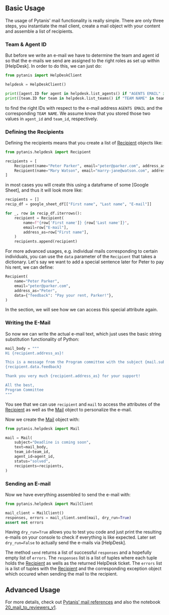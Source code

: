 ## Basic Usage

The usage of Pytanis' mail functionality is really simple. There are only three steps, you instantiate the mail client,
create a mail object with your content and assemble a list of recipients.

### Team & Agent ID

But before we write an e-mail we have to determine the team and agent id so that the e-mails we send are assigned to
the right roles as set up within [HelpDesk]. In order to do this, we can just do:

```python
from pytanis import HelpDeskClient

helpdesk = HelpDeskClient()

print([agent.ID for agent in helpdesk.list_agents() if "AGENTS EMAIL" in agent.email])
print([team.ID for team in helpdesk.list_teams() if "TEAM NAME" in team.name])
```
to find the right IDs with respect to the e-mail address `AGENTS EMAIL` and the corresponding `TEAM NAME`. We assume
know that you stored those two values in `agent_id` and `team_id`, respectively.

### Defining the Recipients

Defining the recipients means that you create a list of [Recipient] objects like:
```python
from pytanis.helpdesk import Recipient

recipients = [
    Recipient(name="Peter Parker", email="peter@parker.com", address_as="Peter"),
    Recipient(name="Mary Watson", email="marry-jane@watson.com", address_as="Mary"),
]
```
in most cases you will create this using a dataframe of some [Google Sheet], and thus it will look more like:
```python
recipients = []
recip_df = google_sheet_df[["First name", "Last name", "E-mail"]]

for _, row in recip_df.iterrows():
    recipient = Recipient(
        name=f"{row['First name']} {row['Last name']}",
        email=row["E-mail"],
        address_as=row["First name"],
    )
    recipients.append(recipient)
```

For more advanced usages, e.g. individual mails corresponding to certain individuals, you can use the `data` parameter of the
`Recipient` that takes a dictionary. Let's say we want to add a special sentence later for Peter to pay his rent, we can define:
```python
Recipient(
    name="Peter Parker",
    email="peter@parker.com",
    address_as="Peter",
    data={"feedback": "Pay your rent, Parker!"},
)
```
In the section, we will see how we can access this special attribute again.

### Writing the E-Mail

So now we can write the actual e-mail text, which just uses the basic string substitution functionality of Python:
```python
mail_body = """
Hi {recipient.address_as}!

This is a message from the Program committee with the subject {mail.subject} :-)
{recipient.data.feedback}

Thank you very much {recipient.address_as} for your support!

All the best,
Program Committee
"""
```
You see that we can use `recipient` and `mail` to access the attributes of the [Recipient] as well as the [Mail] object
to personalize the e-mail.

Now we create the [Mail] object with:
```python
from pytanis.helpdesk import Mail

mail = Mail(
    subject="Deadline is coming soon",
    text=mail_body,
    team_id=team_id,
    agent_id=agent_id,
    status="solved",
    recipients=recipients,
)
```

### Sending an E-mail

Now we have everything assembled to send the e-mail with:
```python
from pytanis.helpdesk import MailClient

mail_client = MailClient()
responses, errors = mail_client.send(mail, dry_run=True)
assert not errors
```
Having `dry_run=True` allows you to test you code and just print the resulting e-mails on your console to check if everything
is like expected. Later set `dry_run=False` to actually send the e-mails via [HelpDesk].

The method `send` returns a list of successful `responses` and a hopefully empty list of `errors`. The `responses` list
is a list of tuples where each tuple holds the [Recipient] as wells as the returned HelpDesk ticket. The `errors` list is
a list of tuples with the [Recipient] and the corresponding exception object which occured when sending the mail to the recipient.

## Advanced Usage

For more details, check out [Pytanis' mail references](../../reference/pytanis/helpdesk/mail/#pytanis.helpdesk.mail)
and also the notebook [20_mail_to_reviewers_v1].


[Recipient]: ../../reference/pytanis/helpdesk/mail/#pytanis.helpdesk.mail.Recipient
[Mail]: ../../reference/pytanis/helpdesk/mail/#pytanis.helpdesk.mail.Mail
[20_mail_to_reviewers_v1]: https://github.com/FlorianWilhelm/pytanis/blob/main/notebooks/pyconde-pydata-berlin-2023/20_mail_to_reviewers_v1.ipynb

